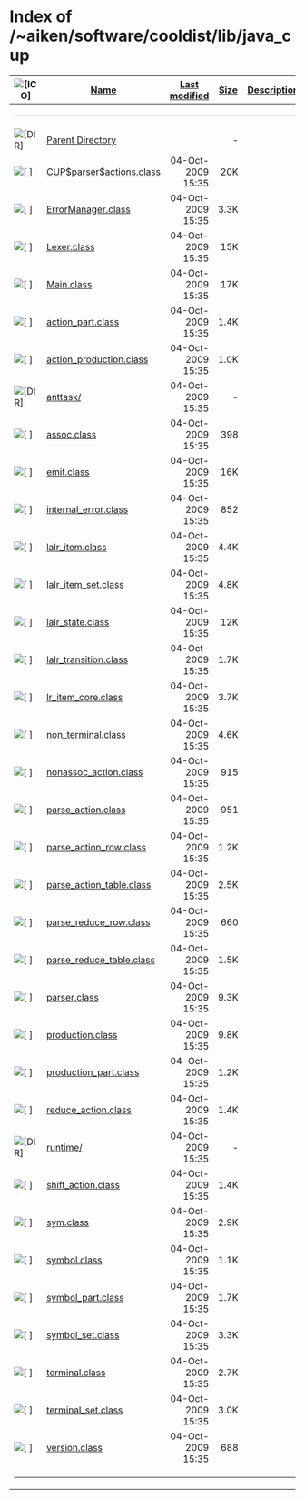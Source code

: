 # Index of /~aiken/software/cooldist/lib/java_cup

<table>
<colgroup>
<col style="width: 20%" />
<col style="width: 20%" />
<col style="width: 20%" />
<col style="width: 20%" />
<col style="width: 20%" />
</colgroup>
<thead>
<tr>
<th><img src="/icons/blank.gif" alt="[ICO]" /></th>
<th><a href="?C=N;O=D">Name</a></th>
<th><a href="?C=M;O=A">Last modified</a></th>
<th><a href="?C=S;O=A">Size</a></th>
<th><a href="?C=D;O=A">Description</a></th>
</tr>
</thead>
<tbody>
<tr>
<th colspan="5"><hr /></th>
</tr>
&#10;<tr>
<td data-valign="top"><img src="/icons/back.gif" alt="[DIR]" /></td>
<td><a href="/~aiken/software/cooldist/lib/">Parent Directory</a></td>
<td> </td>
<td style="text-align: right;">-</td>
<td> </td>
</tr>
<tr>
<td data-valign="top"><img src="/icons/unknown.gif" alt="[ ]" /></td>
<td><a href="CUP$parser$actions.class">CUP$parser$actions.class</a></td>
<td style="text-align: right;">04-Oct-2009 15:35</td>
<td style="text-align: right;">20K</td>
<td> </td>
</tr>
<tr>
<td data-valign="top"><img src="/icons/unknown.gif" alt="[ ]" /></td>
<td><a href="ErrorManager.class">ErrorManager.class</a></td>
<td style="text-align: right;">04-Oct-2009 15:35</td>
<td style="text-align: right;">3.3K</td>
<td> </td>
</tr>
<tr>
<td data-valign="top"><img src="/icons/unknown.gif" alt="[ ]" /></td>
<td><a href="Lexer.class">Lexer.class</a></td>
<td style="text-align: right;">04-Oct-2009 15:35</td>
<td style="text-align: right;">15K</td>
<td> </td>
</tr>
<tr>
<td data-valign="top"><img src="/icons/unknown.gif" alt="[ ]" /></td>
<td><a href="Main.class">Main.class</a></td>
<td style="text-align: right;">04-Oct-2009 15:35</td>
<td style="text-align: right;">17K</td>
<td> </td>
</tr>
<tr>
<td data-valign="top"><img src="/icons/unknown.gif" alt="[ ]" /></td>
<td><a href="action_part.class">action_part.class</a></td>
<td style="text-align: right;">04-Oct-2009 15:35</td>
<td style="text-align: right;">1.4K</td>
<td> </td>
</tr>
<tr>
<td data-valign="top"><img src="/icons/unknown.gif" alt="[ ]" /></td>
<td><a href="action_production.class">action_production.class</a></td>
<td style="text-align: right;">04-Oct-2009 15:35</td>
<td style="text-align: right;">1.0K</td>
<td> </td>
</tr>
<tr>
<td data-valign="top"><img src="/icons/folder.gif" alt="[DIR]" /></td>
<td><a href="anttask/">anttask/</a></td>
<td style="text-align: right;">04-Oct-2009 15:35</td>
<td style="text-align: right;">-</td>
<td> </td>
</tr>
<tr>
<td data-valign="top"><img src="/icons/unknown.gif" alt="[ ]" /></td>
<td><a href="assoc.class">assoc.class</a></td>
<td style="text-align: right;">04-Oct-2009 15:35</td>
<td style="text-align: right;">398</td>
<td> </td>
</tr>
<tr>
<td data-valign="top"><img src="/icons/unknown.gif" alt="[ ]" /></td>
<td><a href="emit.class">emit.class</a></td>
<td style="text-align: right;">04-Oct-2009 15:35</td>
<td style="text-align: right;">16K</td>
<td> </td>
</tr>
<tr>
<td data-valign="top"><img src="/icons/unknown.gif" alt="[ ]" /></td>
<td><a href="internal_error.class">internal_error.class</a></td>
<td style="text-align: right;">04-Oct-2009 15:35</td>
<td style="text-align: right;">852</td>
<td> </td>
</tr>
<tr>
<td data-valign="top"><img src="/icons/unknown.gif" alt="[ ]" /></td>
<td><a href="lalr_item.class">lalr_item.class</a></td>
<td style="text-align: right;">04-Oct-2009 15:35</td>
<td style="text-align: right;">4.4K</td>
<td> </td>
</tr>
<tr>
<td data-valign="top"><img src="/icons/unknown.gif" alt="[ ]" /></td>
<td><a href="lalr_item_set.class">lalr_item_set.class</a></td>
<td style="text-align: right;">04-Oct-2009 15:35</td>
<td style="text-align: right;">4.8K</td>
<td> </td>
</tr>
<tr>
<td data-valign="top"><img src="/icons/unknown.gif" alt="[ ]" /></td>
<td><a href="lalr_state.class">lalr_state.class</a></td>
<td style="text-align: right;">04-Oct-2009 15:35</td>
<td style="text-align: right;">12K</td>
<td> </td>
</tr>
<tr>
<td data-valign="top"><img src="/icons/unknown.gif" alt="[ ]" /></td>
<td><a href="lalr_transition.class">lalr_transition.class</a></td>
<td style="text-align: right;">04-Oct-2009 15:35</td>
<td style="text-align: right;">1.7K</td>
<td> </td>
</tr>
<tr>
<td data-valign="top"><img src="/icons/unknown.gif" alt="[ ]" /></td>
<td><a href="lr_item_core.class">lr_item_core.class</a></td>
<td style="text-align: right;">04-Oct-2009 15:35</td>
<td style="text-align: right;">3.7K</td>
<td> </td>
</tr>
<tr>
<td data-valign="top"><img src="/icons/unknown.gif" alt="[ ]" /></td>
<td><a href="non_terminal.class">non_terminal.class</a></td>
<td style="text-align: right;">04-Oct-2009 15:35</td>
<td style="text-align: right;">4.6K</td>
<td> </td>
</tr>
<tr>
<td data-valign="top"><img src="/icons/unknown.gif" alt="[ ]" /></td>
<td><a href="nonassoc_action.class">nonassoc_action.class</a></td>
<td style="text-align: right;">04-Oct-2009 15:35</td>
<td style="text-align: right;">915</td>
<td> </td>
</tr>
<tr>
<td data-valign="top"><img src="/icons/unknown.gif" alt="[ ]" /></td>
<td><a href="parse_action.class">parse_action.class</a></td>
<td style="text-align: right;">04-Oct-2009 15:35</td>
<td style="text-align: right;">951</td>
<td> </td>
</tr>
<tr>
<td data-valign="top"><img src="/icons/unknown.gif" alt="[ ]" /></td>
<td><a href="parse_action_row.class">parse_action_row.class</a></td>
<td style="text-align: right;">04-Oct-2009 15:35</td>
<td style="text-align: right;">1.2K</td>
<td> </td>
</tr>
<tr>
<td data-valign="top"><img src="/icons/unknown.gif" alt="[ ]" /></td>
<td><a href="parse_action_table.class">parse_action_table.class</a></td>
<td style="text-align: right;">04-Oct-2009 15:35</td>
<td style="text-align: right;">2.5K</td>
<td> </td>
</tr>
<tr>
<td data-valign="top"><img src="/icons/unknown.gif" alt="[ ]" /></td>
<td><a href="parse_reduce_row.class">parse_reduce_row.class</a></td>
<td style="text-align: right;">04-Oct-2009 15:35</td>
<td style="text-align: right;">660</td>
<td> </td>
</tr>
<tr>
<td data-valign="top"><img src="/icons/unknown.gif" alt="[ ]" /></td>
<td><a href="parse_reduce_table.class">parse_reduce_table.class</a></td>
<td style="text-align: right;">04-Oct-2009 15:35</td>
<td style="text-align: right;">1.5K</td>
<td> </td>
</tr>
<tr>
<td data-valign="top"><img src="/icons/unknown.gif" alt="[ ]" /></td>
<td><a href="parser.class">parser.class</a></td>
<td style="text-align: right;">04-Oct-2009 15:35</td>
<td style="text-align: right;">9.3K</td>
<td> </td>
</tr>
<tr>
<td data-valign="top"><img src="/icons/unknown.gif" alt="[ ]" /></td>
<td><a href="production.class">production.class</a></td>
<td style="text-align: right;">04-Oct-2009 15:35</td>
<td style="text-align: right;">9.8K</td>
<td> </td>
</tr>
<tr>
<td data-valign="top"><img src="/icons/unknown.gif" alt="[ ]" /></td>
<td><a href="production_part.class">production_part.class</a></td>
<td style="text-align: right;">04-Oct-2009 15:35</td>
<td style="text-align: right;">1.2K</td>
<td> </td>
</tr>
<tr>
<td data-valign="top"><img src="/icons/unknown.gif" alt="[ ]" /></td>
<td><a href="reduce_action.class">reduce_action.class</a></td>
<td style="text-align: right;">04-Oct-2009 15:35</td>
<td style="text-align: right;">1.4K</td>
<td> </td>
</tr>
<tr>
<td data-valign="top"><img src="/icons/folder.gif" alt="[DIR]" /></td>
<td><a href="runtime/">runtime/</a></td>
<td style="text-align: right;">04-Oct-2009 15:35</td>
<td style="text-align: right;">-</td>
<td> </td>
</tr>
<tr>
<td data-valign="top"><img src="/icons/unknown.gif" alt="[ ]" /></td>
<td><a href="shift_action.class">shift_action.class</a></td>
<td style="text-align: right;">04-Oct-2009 15:35</td>
<td style="text-align: right;">1.4K</td>
<td> </td>
</tr>
<tr>
<td data-valign="top"><img src="/icons/unknown.gif" alt="[ ]" /></td>
<td><a href="sym.class">sym.class</a></td>
<td style="text-align: right;">04-Oct-2009 15:35</td>
<td style="text-align: right;">2.9K</td>
<td> </td>
</tr>
<tr>
<td data-valign="top"><img src="/icons/unknown.gif" alt="[ ]" /></td>
<td><a href="symbol.class">symbol.class</a></td>
<td style="text-align: right;">04-Oct-2009 15:35</td>
<td style="text-align: right;">1.1K</td>
<td> </td>
</tr>
<tr>
<td data-valign="top"><img src="/icons/unknown.gif" alt="[ ]" /></td>
<td><a href="symbol_part.class">symbol_part.class</a></td>
<td style="text-align: right;">04-Oct-2009 15:35</td>
<td style="text-align: right;">1.7K</td>
<td> </td>
</tr>
<tr>
<td data-valign="top"><img src="/icons/unknown.gif" alt="[ ]" /></td>
<td><a href="symbol_set.class">symbol_set.class</a></td>
<td style="text-align: right;">04-Oct-2009 15:35</td>
<td style="text-align: right;">3.3K</td>
<td> </td>
</tr>
<tr>
<td data-valign="top"><img src="/icons/unknown.gif" alt="[ ]" /></td>
<td><a href="terminal.class">terminal.class</a></td>
<td style="text-align: right;">04-Oct-2009 15:35</td>
<td style="text-align: right;">2.7K</td>
<td> </td>
</tr>
<tr>
<td data-valign="top"><img src="/icons/unknown.gif" alt="[ ]" /></td>
<td><a href="terminal_set.class">terminal_set.class</a></td>
<td style="text-align: right;">04-Oct-2009 15:35</td>
<td style="text-align: right;">3.0K</td>
<td> </td>
</tr>
<tr>
<td data-valign="top"><img src="/icons/unknown.gif" alt="[ ]" /></td>
<td><a href="version.class">version.class</a></td>
<td style="text-align: right;">04-Oct-2009 15:35</td>
<td style="text-align: right;">688</td>
<td> </td>
</tr>
<tr>
<td colspan="5"><hr /></td>
</tr>
</tbody>
</table>
